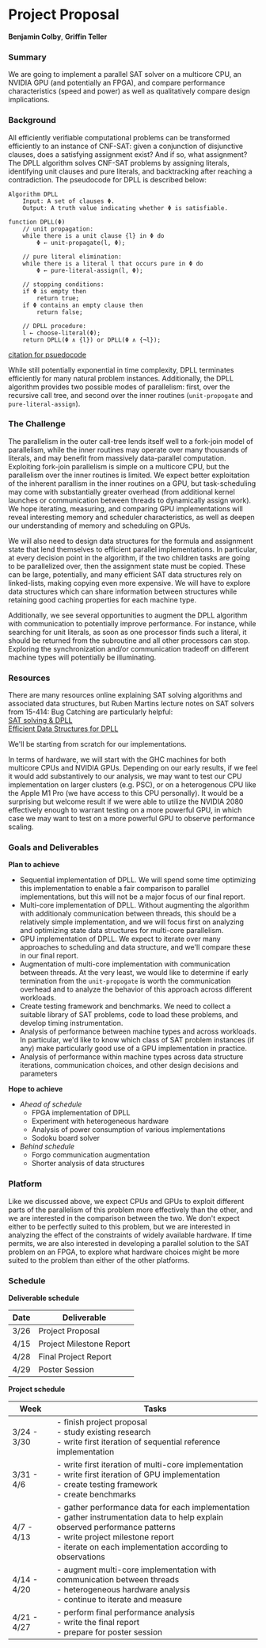 # Project Proposal

**Benjamin Colby**, **Griffin Teller**

### Summary

We are going to implement a parallel SAT solver on a multicore CPU, an NVIDIA GPU (and potentially an FPGA), and compare performance characteristics (speed and power) as well as qualitatively compare design implications.

### Background

All efficiently verifiable computational problems can be transformed efficiently to an instance of CNF-SAT: given a conjunction of disjunctive clauses, does a satisfying assignment exist? And if so, what assignment? The DPLL algorithm solves CNF-SAT problems by assigning literals, identifying unit clauses and pure literals, and backtracking after reaching a contradiction. The pseudocode for DPLL is described below:

```
Algorithm DPLL
    Input: A set of clauses Φ.
    Output: A truth value indicating whether Φ is satisfiable.

function DPLL(Φ)
    // unit propagation:
    while there is a unit clause {l} in Φ do
        Φ ← unit-propagate(l, Φ);

    // pure literal elimination:
    while there is a literal l that occurs pure in Φ do
        Φ ← pure-literal-assign(l, Φ);

    // stopping conditions:
    if Φ is empty then
        return true;
    if Φ contains an empty clause then
        return false;

    // DPLL procedure:
    l ← choose-literal(Φ);
    return DPLL(Φ ∧ {l}) or DPLL(Φ ∧ {¬l});
```
[citation for psuedocode](https://en.wikipedia.org/wiki/DPLL_algorithm#The_algorithm)

While still potentially exponential in time complexity, DPLL terminates efficiently for many natural problem instances. Additionally, the DPLL algorithm provides two possible modes of parallelism: first, over the recursive call tree, and second over the inner routines (`unit-propogate` and `pure-literal-assign`).

### The Challenge

The parallelism in the outer call-tree lends itself well to a fork-join model of parallelism, while the inner routines may operate over many thousands of literals, and may benefit from massively data-parallel computation. Exploiting fork-join parallelism is simple on a multicore CPU, but the parallelism over the inner routines is limited. We expect better exploitation of the inherent parallism in the inner routines on a GPU, but task-scheduling may come with substantially greater overhead (from additional kernel launches or communication between threads to dynamically assign work). We hope iterating, measuring, and comparing GPU implementations will reveal interesting memory and scheduler characteristics, as well as deepen our understanding of memory and scheduling on GPUs.

We will also need to design data structures for the formula and assignment state that lend themselves to efficient parallel implementations. In particular, at every decision point in the algorithm, if the two children tasks are going to be parallelized over, then the assignment state must be copied. These can be large, potentially, and many efficient SAT data structures rely on linked-lists, making copying even more expensive. We will have to explore data structures which can share information between structures while retaining good caching properties for each machine type.

Additionally, we see several opportunities to augment the DPLL algorithm with communication to potentially improve performance. For instance, while searching for unit literals, as soon as one processor finds such a literal, it should be returned from the subroutine and all other processors can stop. Exploring the synchronization and/or communication tradeoff on different machine types will potentially be illuminating.


### Resources

There are many resources online explaining SAT solving algorithms and associated data structures, but Ruben Martins lecture notes on SAT solvers from 15-414: Bug Catching are particularly helpful: <br>
[SAT solving & DPLL](https://www.cs.cmu.edu/~15414/s22/s21/lectures/12-sat-solving.pdf) <br>
[Efficient Data Structures for DPLL](https://www.cs.cmu.edu/~15414/f18/2018/lectures/20-sat-techniques.pdf)

We'll be starting from scratch for our implementations. 

In terms of hardware, we will start with the GHC machines for both multicore CPUs and NVIDIA GPUs. Depending on our early results, if we feel it would add substantively to our analysis, we may want to test our CPU implementation on larger clusters (e.g. PSC), or on a heterogenous CPU like the Apple M1 Pro (we have access to this CPU personally). It would be a surprising but welcome result if we were able to utilize the NVIDIA 2080 effectively enough to warrant testing on a more powerful GPU, in which case we may want to test on a more powerful GPU to observe performance scaling. 

### Goals and Deliverables

**Plan to achieve**
- Sequential implementation of DPLL. We will spend some time optimizing this implementation to
enable a fair comparison to parallel implementations, but  this will not be a major focus of our final report.
- Multi-core implementation of DPLL. Without augmenting the algorithm with additionaly communication between threads, this should be a relatively simple implementation, and we will focus first on analyzing and optimizing state data structures for multi-core parallelism. 
- GPU implementation of DPLL. We expect to iterate over many approaches to scheduling and data structure, and we'll compare these in our final report.
- Augmentation of multi-core implementation with communication between threads. At the very least, we would like to determine if early termination from the `unit-propogate` is worth the communication overhead and to analyze the behavior of this approach across different workloads. 
- Create testing framework and benchmarks. We need to collect a suitable library of SAT problems, code to load these problems, and develop timing instrumentation.
- Analysis of performance between machine types and across workloads. In particular, we'd like to know which class of SAT problem instances (if any) make particularly good use of a GPU implementation in practice.
- Analysis of performance within machine types across data structure iterations, communication choices, and other design decisions and parameters

**Hope to achieve**
- *Ahead of schedule*
    - FPGA implementation of DPLL
    - Experiment with heterogeneous hardware
    - Analysis of power consumption of various implementations
    - Sodoku board solver
- *Behind schedule*
    - Forgo communication augmentation
    - Shorter analysis of data structures

### Platform

Like we discussed above, we expect CPUs and GPUs to exploit different parts of the parallelism of this problem more effectively than the other, and we are interested in the comparison between the two. We don't expect either to be perfectly suited to this problem, but we are interested in analyzing the effect of the constraints of widely available hardware. If time permits, we are also interested in developing a parallel solution to the SAT problem on an FPGA, to explore what hardware choices might be more suited to the problem than either of the other platforms.

### Schedule

**Deliverable schedule**

| Date | Deliverable              |
| ---- | ------------------------ |
| 3/26 | Project Proposal         |
| 4/15 | Project Milestone Report |
| 4/28 | Final Project Report     |
| 4/29 | Poster Session           |

**Project schedule**

| Week        | Tasks                                                                                                            |
| ----------- | ---------------------------------------------------------------------------------------------------------------- |
| 3/24 - 3/30 | - finish project proposal <br> - study existing research <br> - write first iteration of sequential reference implementation        |
| 3/31 - 4/6  | - write first iteration of multi-core implementation <br> - write first iteration of GPU implementation <br> - create testing framework <br> - create benchmarks                       |
| 4/7 - 4/13  | - gather performance data for each implementation <br> - gather instrumentation data to help explain observed performance patterns <br> - write project milestone report <br> - iterate on each implementation according to observations |
| 4/14 - 4/20 | - augment multi-core implementation with communication between threads <br> - heterogeneous hardware analysis <br> - continue to iterate and measure     |
| 4/21 - 4/27 | - perform final performance analysis <br> - write the final report <br> - prepare for poster session             |